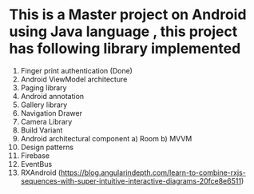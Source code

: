 # This is a Master project on Android using Java language , this project has following library implemented

1. Finger print authentication (Done)
2. Android ViewModel architecture
3. Paging library
4. Android annotation
5. Gallery library
6. Navigation Drawer
7. Camera Library
8. Build Variant 
9. Android architectural component
  a) Room
  b) MVVM
10. Design patterns
11. Firebase
12. EventBus
13. RXAndroid (https://blog.angularindepth.com/learn-to-combine-rxjs-sequences-with-super-intuitive-interactive-diagrams-20fce8e6511)

